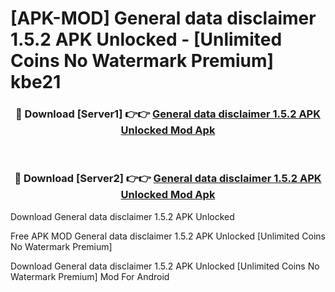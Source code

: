 # [APK-MOD] General data disclaimer 1.5.2 APK Unlocked - [Unlimited Coins No Watermark Premium] kbe21



<div align="center">
<h3>🔴 Download [Server1] 👉👉 <a href="https://momento.my/?title=General_data_disclaimer_1.5.2_APK_Unlocked">General data disclaimer 1.5.2 APK Unlocked Mod Apk</a></h3><br>

<h3>🔴 Download [Server2] 👉👉 <a href="https://momento.my/?title=General_data_disclaimer_1.5.2_APK_Unlocked">General data disclaimer 1.5.2 APK Unlocked Mod Apk</a></h3>
</div>



Download General data disclaimer 1.5.2 APK Unlocked 

Free APK MOD General data disclaimer 1.5.2 APK Unlocked [Unlimited Coins No Watermark Premium]

Download General data disclaimer 1.5.2 APK Unlocked [Unlimited Coins No Watermark Premium] Mod For Android
